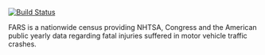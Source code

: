 [![Build Status](https://travis-ci.org/dingxm/fars.svg?branch=master)](https://travis-ci.org/dingxm/fars)

FARS is a nationwide census providing NHTSA, Congress and the American public yearly data regarding fatal injuries suffered in motor vehicle traffic crashes.
